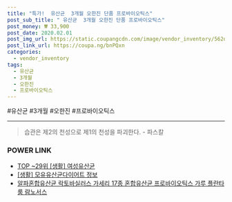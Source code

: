 ```yaml
--- 
title: "특가!  유산균  3개월 오한진 단품 프로바이오틱스" 
post_sub_title: " 유산균  3개월 오한진 단품 프로바이오틱스" 
post_money: ₩ 33,900 
post_date: 2020.02.01 
post_img_url: https://static.coupangcdn.com/image/vendor_inventory/562d/b936d51acae7f2de06e5ee48aa16e7f541eb39bc405a0db75eee19c78df5.jpg 
post_link_url: https://coupa.ng/bnPQxn 
categories: 
  - vendor_inventory 
tags: 
  - 유산균 
  - 3개월 
  - 오한진 
  - 프로바이오틱스 
--- 
```

  #유산균 #3개월 #오한진 #프로바이오틱스 
<hr> 

> 습관은 제2의 천성으로 제1의 천성을 파괴한다. - 파스칼 


### POWER LINK

* <a href="https://blog.naver.com/an0733/221790917125" target="_blank"> TOP ~29위 [생활] 여성유산균</a>
* <a href="https://blog.naver.com/fasyy4321/221760329899" target="_blank"> [생활] 모유유산균다이어트 정보 </a>
* <a href="https://blog.naver.com/santokki14/221785646267" target="_blank">알파혼합유산균 락토바실러스 가세리 17종 혼합유산균 프로바이오틱스 가루 플란타룸 람노서스 </a>
